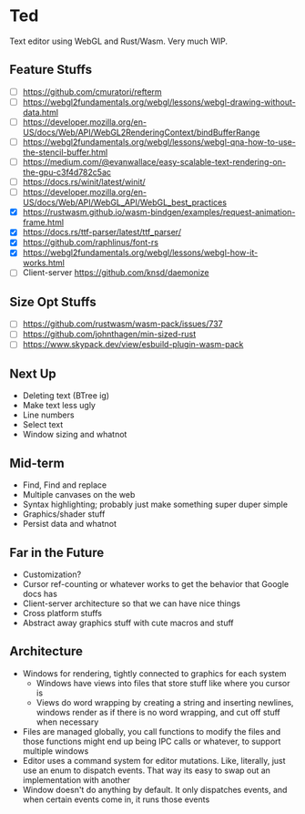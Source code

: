 # Ted
Text editor using WebGL and Rust/Wasm. Very much WIP.

## Feature Stuffs
- [ ] https://github.com/cmuratori/refterm
- [ ] https://webgl2fundamentals.org/webgl/lessons/webgl-drawing-without-data.html
- [ ] https://developer.mozilla.org/en-US/docs/Web/API/WebGL2RenderingContext/bindBufferRange
- [ ] https://webgl2fundamentals.org/webgl/lessons/webgl-qna-how-to-use-the-stencil-buffer.html
- [ ] https://medium.com/@evanwallace/easy-scalable-text-rendering-on-the-gpu-c3f4d782c5ac
- [ ] https://docs.rs/winit/latest/winit/
- [ ] https://developer.mozilla.org/en-US/docs/Web/API/WebGL_API/WebGL_best_practices
- [x] https://rustwasm.github.io/wasm-bindgen/examples/request-animation-frame.html
- [x] https://docs.rs/ttf-parser/latest/ttf_parser/
- [x] https://github.com/raphlinus/font-rs
- [x] https://webgl2fundamentals.org/webgl/lessons/webgl-how-it-works.html
- [ ] Client-server https://github.com/knsd/daemonize

## Size Opt Stuffs
- [ ] https://github.com/rustwasm/wasm-pack/issues/737
- [ ] https://github.com/johnthagen/min-sized-rust
- [ ] https://www.skypack.dev/view/esbuild-plugin-wasm-pack

## Next Up
- Deleting text (BTree ig)
- Make text less ugly
- Line numbers
- Select text
- Window sizing and whatnot

## Mid-term
- Find, Find and replace
- Multiple canvases on the web
- Syntax highlighting; probably just make something super duper simple
- Graphics/shader stuff
- Persist data and whatnot

## Far in the Future
- Customization?
- Cursor ref-counting or whatever works to get the behavior that Google docs has
- Client-server architecture so that we can have nice things
- Cross platform stuffs
- Abstract away graphics stuff with cute macros and stuff


## Architecture
- Windows for rendering, tightly connected to graphics for each system
  - Windows have views into files that store stuff like where you cursor is
  - Views do word wrapping by creating a string and inserting newlines, windows
    render as if there is no word wrapping, and cut off stuff when necessary
- Files are managed globally, you call functions to modify the files and those
  functions might end up being IPC calls or whatever, to support multiple windows
- Editor uses a command system for editor mutations. Like, literally, just use
  an enum to dispatch events. That way its easy to swap out an implementation
  with another
- Window doesn't do anything by default. It only dispatches events, and when certain
  events come in, it runs those events
